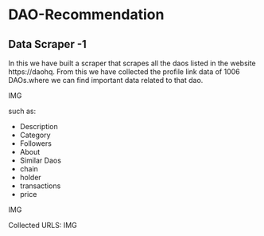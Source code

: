 # DAO-Recommendation

## Data Scraper -1

In this we have built a scraper that scrapes all the daos listed in the website https://daohq.
From this we have collected the profile link data of 1006 DAOs.where we can find important data related to that dao.

IMG

such as:
- Description
- Category
- Followers
- About
- Similar Daos
- chain
- holder
- transactions 
- price

IMG

Collected URLS:
IMG
